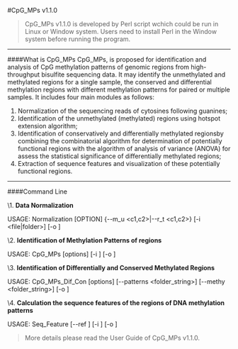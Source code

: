 #CpG_MPs v1.1.0
>CpG_MPs v1.1.0 is developed by Perl script wchich could be run in Linux or Window system. Users need to install Perl in the Window system before running the program.

___
####What is CpG_MPs
CpG_MPs, is proposed for identification and analysis of CpG methylation patterns of genomic regions from high-throughput bisulfite sequencing data. It may identify the unmethylated and methylated regions for a single sample, the conserved and differential methylation regions with different methylation patterns for paired or multiple samples. 
It includes four main modules as follows:

1. Normalization of the sequencing reads of cytosines following guanines;
2. Identification of the unmethylated (methylated) regions using hotspot extension algorithm;
3. Identification of conservatively and differentially methylated regionsby combining the combinatorial algorithm for determination of potentially functional regions with the algorithm of analysis of variance (ANOVA) for assess the statistical significance of differentially methylated regions;
4. Extraction of sequence features and visualization of these potentially functional regions.

___
####Command Line

\1. **Data Normalization**

USAGE: Normalization [OPTION] {--m_u <c1,c2>|--r_t <c1,c2>} [-i <file|folder>] [-o <folder>]

\2. **Identification of Methylation Patterns of regions**

USAGE: CpG_MPs [options] [-i <folder>] [-o <folder>]

\3. **Identification of Differentially and Conserved Methylated Regions**

USAGE: CpG_MPs_Dif_Con [options] [--patterns <folder_string>] [--methy <folder_string>] [-o <folder>]

\4. **Calculation the sequence features of the regions of DNA methylation patterns**

USAGE: Seq_Feature [--ref <folder>] [-i <folder>] [-o <folder>]

>More details please read the User Guide of CpG_MPs v1.1.0.
